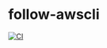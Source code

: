 # follow-awscli
[![CI](https://github.com/lizkca/follow-awscli/actions/workflows/main.yml/badge.svg)](https://github.com/lizkca/follow-awscli/actions/workflows/main.yml)
